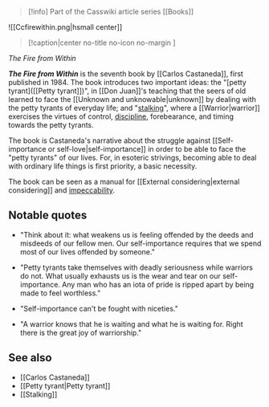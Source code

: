 > [!info] Part of the Casswiki article series [[Books]]

![[Ccfirewithin.png|hsmall center]]
> [!caption|center no-title no-icon no-margin ]
> 
_The Fire from Within_

_**The Fire from Within**_ is the seventh book by [[Carlos Castaneda]], first published in 1984. The book introduces two important ideas: the "[petty tyrant‎]([[Petty tyrant]])", in [[Don Juan]]'s teaching that the seers of old learned to face the [[Unknown and unknowable|unknown]] by dealing with the petty tyrants of everyday life; and "[stalking]([[Stalking]])", where a [[Warrior|warrior]] exercises the virtues of control, [discipline]([[Discipline]]), forebearance, and timing towards the petty tyrants.

The book is Castaneda's narrative about the struggle against [[Self-importance or self-love|self-importance]] in order to be able to face the "petty tyrants" of our lives. For, in esoteric strivings, becoming able to deal with ordinary life things is first priority, a basic necessity.

The book can be seen as a manual for [[External considering|external considering]] and [impeccability]([[Impeccability]]).

Notable quotes
--------------

*   "Think about it: what weakens us is feeling offended by the deeds and misdeeds of our fellow men. Our self-importance requires that we spend most of our lives offended by someone."

*   "Petty tyrants take themselves with deadly seriousness while warriors do not. What usually exhausts us is the wear and tear on our self-importance. Any man who has an iota of pride is ripped apart by being made to feel worthless."

*   "Self-importance can't be fought with niceties."

*   "A warrior knows that he is waiting and what he is waiting for. Right there is the great joy of warriorship."

See also
--------

*   [[Carlos Castaneda]]
*   [[Petty tyrant|Petty tyrant‎]]
*   [[Stalking]]